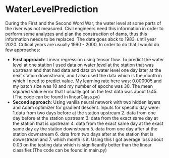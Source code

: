 # WaterLevelPrediction

During the First and the Second Word War, the water level at some parts of the river was not measured. Civil engineers need this information in order to perform some analyzes and plan the construction of dams, thus this information needs to be replaced. The data goes abck to 1983, until year 2020. Critical years are usually 1990 - 2000. In order to do that I would do few approaches:

- **First approach**: Linear regression using tensor flow. To predict the water level at one station I used data on water level at the station that was upstream and that had data and data on water level one day later at the next station downstream, and I also used the data which is the month in which I need to predict value. My learning rate here was: 0.000005 and my batch size was 10 and my number of epochs was 30. The mean squared value error that I usually got on the test data was about 0.45. (The code can be found in linearClass.py)
- **Second approach**: Using vanilla neural network with two hidden layers and Adam optimizer for gradient descent. Inputs for specific day were: 1.data from two days before at the station upstream 2. data from one day before at the station upstream 3. data from the exact same day at the station that is upstream 4. data from the exact same day at the exact same day ay the station downstream 5. data from one day after at the station downstream 6. data from two days after at the station that is downstream and 7. which month is it. Using this I got average loss about 0.03 on the testing data which is significantly better than the linear classifier.(The code can be found in main.py)
